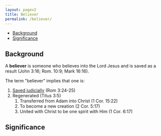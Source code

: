 ```yaml
---
layout: pagev2
title: Believer
permalink: /believer/
---
```

- [Background](#background)
- [Significance](#significance)

## Background

A **believer** is someone who believes into the Lord Jesus and is saved as a result (John 3:16; Rom. 10:9; Mark 16:16). 

The term "believer" implies that one is:

1. [Saved judicially](../judicial_redemption) (Rom 3:24-25)
2. Regenerated (Titus 3:5)
   1. Transferred from Adam into Christ (1 Cor. 15:22)
   2. To become a new creation (2 Cor. 5:17)
   3. United with Christ to be one spirit with Him (1 Cor. 6:17)

## Significance
